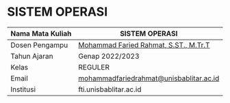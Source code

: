 # SISTEM OPERASI

| Nama Mata Kuliah  | SISTEM OPERASI |
|--|--|
| Dosen Pengampu | [Mohammad Faried Rahmat, S.ST., M.Tr.T](https://github.com/mrhmt80) |
| Tahun Ajaran | Genap 2022/2023 |
| Kelas | REGULER |
| Email | mohammadfariedrahmat@unisbablitar.ac.id |
| Institusi | fti.unisbablitar.ac.id |